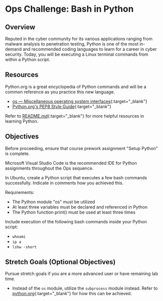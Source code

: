 # Ops Challenge: Bash in Python

## Overview

Reputed in the cyber community for its various applications ranging from malware analysis to penetration testing, Python is one of the most in-demand and recommended coding languages to learn for a career in cyber security. Today, you will be executing a Linux terminal commands from within a Python script.

## Resources

Python.org is a great encyclopedia of Python commands and will be a common reference as you practice this new language.

- [os — Miscellaneous operating system interfaces](https://docs.python.org/3/library/os.html){:target="_blank"}
- [Python.org's PEP8 Style Guide](https://www.python.org/dev/peps/pep-0008/){:target="_blank"}

Refer to [README.md](README.md){:target="_blank"} for more helpful resources in learning Python.

## Objectives

Before proceeding, ensure that course prework assignment "Setup Python" is complete.

Microsoft Visual Studio Code is the recommended IDE for Python assignments throughout the Ops sequence.

In Ubuntu, create a Python script that executes a few bash commands successfully. Indicate in comments how you achieved this.

Requirements:

- The Python module "os" must be utilized
- At least three variables must be declared and referenced in Python
- The Python function print() must be used at least three times

Include execution of the following bash commands inside your Python script:

- `whoami`
- `ip a`
- `lshw -short`

## Stretch Goals (Optional Objectives)

Pursue stretch goals if you are a more advanced user or have remaining lab time.

- Instead of the `os` module, utilize the `subprocess` module instead. Refer to [python.org](https://docs.python.org/3/library/subprocess.html#module-subprocess){:target="_blank"} for how this can be achieved.

